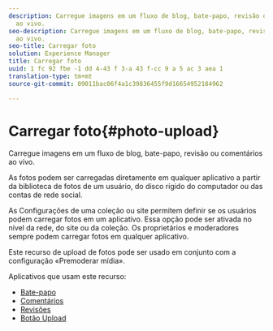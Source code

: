 ```yaml
---
description: Carregue imagens em um fluxo de blog, bate-papo, revisão ou comentários
  ao vivo.
seo-description: Carregue imagens em um fluxo de blog, bate-papo, revisão ou comentários
  ao vivo.
seo-title: Carregar foto
solution: Experience Manager
title: Carregar foto
uuid: 1 fc 92 fbe -1 dd 4-43 f 3-a 43 f-cc 9 a 5 ac 3 aea 1
translation-type: tm+mt
source-git-commit: 09011bac06f4a1c39836455f9d16654952184962

---
```



# Carregar foto{#photo-upload}

Carregue imagens em um fluxo de blog, bate-papo, revisão ou comentários ao vivo.

As fotos podem ser carregadas diretamente em qualquer aplicativo a partir da biblioteca de fotos de um usuário, do disco rígido do computador ou das contas de rede social.

As Configurações de uma coleção ou site permitem definir se os usuários podem carregar fotos em um aplicativo. Essa opção pode ser ativada no nível da rede, do site ou da coleção. Os proprietários e moderadores sempre podem carregar fotos em qualquer aplicativo.

Este recurso de upload de fotos pode ser usado em conjunto com a configuração «Premoderar mídia».

Aplicativos que usam este recurso:

* [Bate-papo](/help/using/c-about-apps/c-chat-app/c-chat-app.md#c_chat_app)
* [Comentários](/help/using/c-about-apps/c-comments/c-comments.md)
* [Revisões](/help/using/c-about-apps/c-reviews-app/c-reviews-app.md#c_reviews_app)
* [Botão Upload](/help/using/c-about-apps/c-upload-button-app/c-upload-button-app.md#c_upload_button_app)

